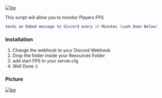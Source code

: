 [![bg][banner]][website]

[banner]: https://cdn.discordapp.com/attachments/851650166473097217/879125353178730526/Union.png
[website]: https://tronix.website


This script will allow you to monitor Players FPS

```lua
Sends an Embed message to discord every 10 Minutes (Look Down Below)
```

### Installation
1. Change the webhook to your Discord Webhook
2. Drop the folder inside your Resources Folder
3. add start FPS to your server.cfg
4. Well Done :)

### Picture

[![bg][banners]][website]

[banners]: https://cdn.discordapp.com/attachments/851650166473097217/878687473255977000/9645598f31c4bc0a65d33de0e045e1a0.png
